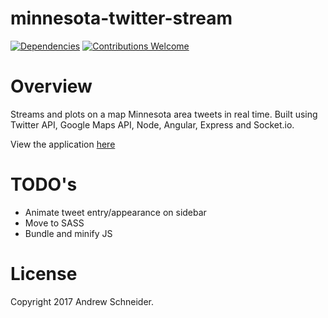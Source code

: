 # minnesota-twitter-stream
[![Dependencies](https://david-dm.org/schnogz/minnesota-twitter-stream.svg)](https://david-dm.org/schnogz/minnesota-twitter-stream.svg)
[![Contributions Welcome](https://img.shields.io/badge/contributions-welcome-brightgreen.svg?style=flat)](https://github.com/schnogz/minnesota-twitter-stream/issues)

Overview
========
Streams and plots on a map Minnesota area tweets in real time.  Built using Twitter API, Google Maps API, 
Node, Angular, Express and Socket.io.

View the application [here](https://minnesota-twitter-stream.herokuapp.com/)

TODO's
========
* Animate tweet entry/appearance on sidebar
* Move to SASS
* Bundle and minify JS

License
========
Copyright 2017 Andrew Schneider.
